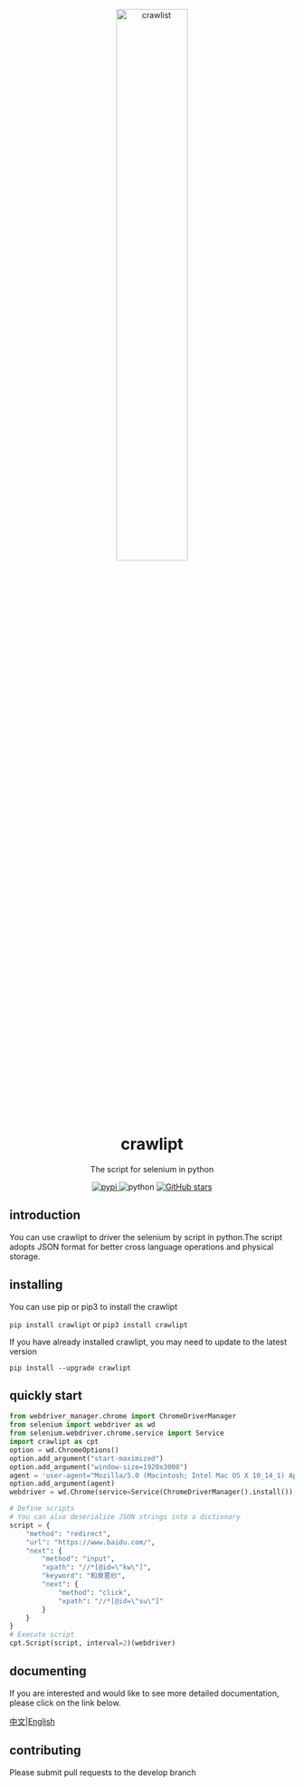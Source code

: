 <!-- markdownlint-disable MD033 MD041 -->
<p align="center">
  <a href="https://github.com/WwwwwyDev/crawlipt"><img src="https://s2.loli.net/2024/05/10/PCcpwynVMmURjBv.png" alt="crawlist" style="width:50%; height:50%" ></a>
</p>

<div align="center">

# crawlipt

<!-- prettier-ignore-start -->
<!-- markdownlint-disable-next-line MD036 -->
The script for selenium in python
<!-- prettier-ignore-end -->

<p align="center">
  <a href="https://pypi.python.org/pypi/crawlipt">
    <img src="https://img.shields.io/pypi/v/crawlipt" alt="pypi">
  </a>
  <img src="https://img.shields.io/badge/python-3.10.0+-blue" alt="python">
  <a href="https://github.com/WwwwwyDev/crawlipt/stargazers"><img src="https://img.shields.io/github/stars/WwwwwyDev/crawlipt" alt="GitHub stars"style="max-width: 100%;">
  </a>
  <br/>
</p>
</div>


## introduction

You can use crawlipt to driver the selenium by script in python.The script adopts JSON format for better cross language operations and physical storage.

## installing
You can use pip or pip3 to install the crawlipt

`pip install crawlipt` or `pip3 install crawlipt`

If you have already installed crawlipt, you may need to update to the latest version

`pip install --upgrade crawlipt`

## quickly start
```python
from webdriver_manager.chrome import ChromeDriverManager
from selenium import webdriver as wd
from selenium.webdriver.chrome.service import Service
import crawlipt as cpt
option = wd.ChromeOptions()
option.add_argument("start-maximized")
option.add_argument("window-size=1920x3000")
agent = 'user-agent="Mozilla/5.0 (Macintosh; Intel Mac OS X 10_14_1) AppleWebKit/537.36 (KHTML, like Gecko) Chrome/70.0.3538.77 Safari/537.36"'
option.add_argument(agent)
webdriver = wd.Chrome(service=Service(ChromeDriverManager().install()), options=option)

# Define scripts
# You can also deserialize JSON strings into a dictionary
script = {
    "method": "redirect",
    "url": "https://www.baidu.com/",
    "next": {
        "method": "input",
        "xpath": "//*[@id=\"kw\"]",
        "keyword": "和泉雾纱",
        "next": {
            "method": "click",
            "xpath": "//*[@id=\"su\"]"
        }
    }
}
# Execute script
cpt.Script(script, interval=2)(webdriver)

```


## documenting
If you are interested and would like to see more detailed documentation, please click on the link below.

[中文](https://wwydev.gitbook.io/crawlipt-zh "中文文档")|[English](https://wwydev.gitbook.io/crawlipt "English Document")

## contributing
Please submit pull requests to the develop branch